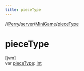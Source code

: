 ```yaml
---
title: pieceType
---
```

//[Perry](../../../index.html)/[server](../index.html)/[MiniGame](index.html)/[pieceType](piece-type.html)



# pieceType



[jvm]\
var [pieceType](piece-type.html): [Int](https://kotlinlang.org/api/latest/jvm/stdlib/kotlin/-int/index.html)




